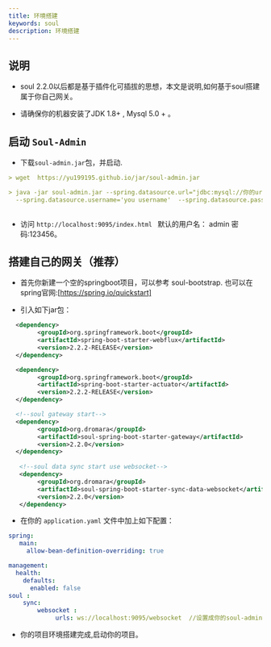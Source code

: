 ```yaml
---
title: 环境搭建
keywords: soul
description: 环境搭建
---
```


## 说明

* soul 2.2.0以后都是基于插件化可插拔的思想，本文是说明,如何基于soul搭建属于你自己网关。

* 请确保你的机器安装了JDK 1.8+ , Mysql 5.0 + 。

## 启动 `Soul-Admin`

* 下载`soul-admin.jar`包，并启动.
```yaml
> wget  https://yu199195.github.io/jar/soul-admin.jar

> java -jar soul-admin.jar --spring.datasource.url="jdbc:mysql://你的url:3306/soul?useUnicode=true&characterEncoding=utf-8&useSSL=false"  
  --spring.datasource.username='you username'  --spring.datasource.password='you password'
 
```
* 访问 `http://localhost:9095/index.html ` 默认的用户名： admin  密码:123456。

## 搭建自己的网关（推荐）

* 首先你新建一个空的springboot项目，可以参考 soul-bootstrap. 也可以在spring官网:[https://spring.io/quickstart]

* 引入如下jar包：
```xml
  <dependency>
        <groupId>org.springframework.boot</groupId>
        <artifactId>spring-boot-starter-webflux</artifactId>
        <version>2.2.2-RELEASE</version>
  </dependency>

  <dependency>
        <groupId>org.springframework.boot</groupId>
        <artifactId>spring-boot-starter-actuator</artifactId>
        <version>2.2.2-RELEASE</version>
  </dependency>

  <!--soul gateway start-->
  <dependency>
        <groupId>org.dromara</groupId>
        <artifactId>soul-spring-boot-starter-gateway</artifactId>
        <version>2.2.0</version>
  </dependency>
  
   <!--soul data sync start use websocket-->
   <dependency>
        <groupId>org.dromara</groupId>
        <artifactId>soul-spring-boot-starter-sync-data-websocket</artifactId>
        <version>2.2.0</version>
   </dependency>
```

* 在你的 `application.yaml` 文件中加上如下配置：
```yaml
spring:
   main:
     allow-bean-definition-overriding: true

management:
  health:
    defaults:
      enabled: false
soul :
    sync:
        websocket :
             urls: ws://localhost:9095/websocket  //设置成你的soul-admin地址
```
* 你的项目环境搭建完成,启动你的项目。










